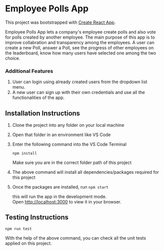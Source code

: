 # Employee Polls App

This project was bootstrapped with [Create React App](https://github.com/facebook/create-react-app).

Employee Polls App lets a company's employee create polls and also vote for polls created by another employee.
The main purpose of this app is to improve collabration and transparency among the employees.
A user can create a new Poll, answer a Poll, see the progress of other employees on the leaderboard, know how
many users have selected one among the two choice.

### Additional Features
1. User can login using already created users from the dropdown list menu.
2. A new user can sign up with their own credentials and use all the functionalities of the app.

## Installation Instructions

1. Clone the project into any folder on your local machine 

2. Open that folder in an environment like VS Code

3. Enter the following command into the VS Code Terminal

    `npm install` 
    
    Make sure you are in the correct folder path of this project

4. The above command will install all dependencies/packages required for this project

5. Once the packages are installed, run `npm start`

    this will run the app in the development mode.\
    Open [http://localhost:3000](http://localhost:3000) to view it in your browser.

## Testing Instructions

`npm run test`

With the help of the above command, you can check all the unit tests applied on this project.